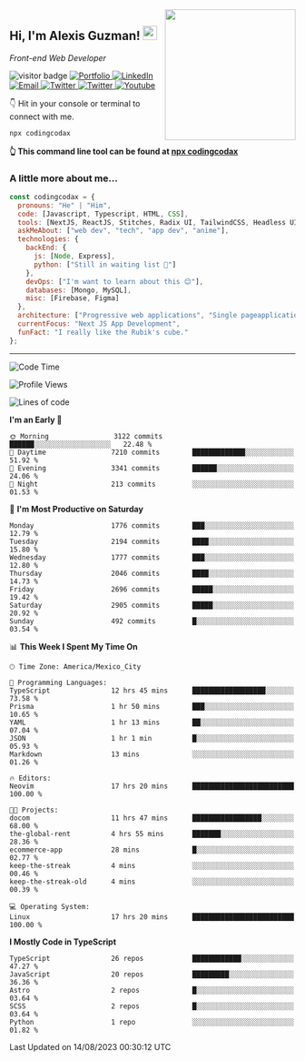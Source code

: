 <img align='right' src="https://media.giphy.com/media/M9gbBd9nbDrOTu1Mqx/giphy.gif" width="230">
<h2>Hi, I'm Alexis Guzman! <img src="https://media.giphy.com/media/hvRJCLFzcasrR4ia7z/giphy.gif" width="25px"></h2>
<p><em>Front-end Web Developer</em></p>

<p>
  <img src="https://visitor-badge.glitch.me/badge?page_id=a12989x.a12989x&left_color=black&right_color=gray" alt="visitor badge"/>
  <a href='https://www.codingcodax.dev/' target='_blank'>
    <img alt='Portfolio' src='https://img.shields.io/badge/Portfolio-black?logo=vercel&style=flat-square'>
  </a>
  <a href='https://linkedin.com/in/codingcodax/' target='_blank'>
    <img alt='LinkedIn' src='https://img.shields.io/badge/LinkedIn-black?logo=LinkedIn&style=flat-square'>
  </a>
  <a href='mailto:codingcodax@gmail.com' target='_blank'>
    <img alt='Email' src='https://img.shields.io/badge/Email-black?logo=Gmail&style=flat-square'>
  </a>
  <a href='https://twitter.com/codingcodax' target='_blank'>
    <img alt='Twitter' src='https://img.shields.io/badge/Twitter-black?logo=Twitter&style=flat-square'>
  </a>
  <a href='https://www.instagram.com/codingcodax/' target='_blank'>
    <img alt='Twitter' src='https://img.shields.io/badge/Instagram-black?logo=Instagram&style=flat-square'>
  </a>
  <a href='https://www.youtube.com/@codingcodax' target='_blank'>
    <img alt='Youtube' src='https://img.shields.io/badge/YouTube-black?logo=Youtube&style=flat-square'>
  </a>
</p>

👇 Hit in your console or terminal to connect with me.

```bash
npx codingcodax 
```
**👆 This command line tool can be found at [npx codingcodax](https://github.com/codingcodax/npx-codingcodax)**

<h3>A little more about me...</h3>

```javascript
const codingcodax = {
  pronouns: "He" | "Him",
  code: [Javascript, Typescript, HTML, CSS],
  tools: [NextJS, ReactJS, Stitches, Radix UI, TailwindCSS, Headless UI, Prisma],
  askMeAbout: ["web dev", "tech", "app dev", "anime"],
  technologies: {
    backEnd: {
      js: [Node, Express],
      python: ["Still in waiting list 🥲"]
    },
    devOps: ["I'm want to learn about this 😊"],
    databases: [Mongo, MySQL],
    misc: [Firebase, Figma]
  },
  architecture: ["Progressive web applications", "Single pageapplications"],
  currentFocus: "Next JS App Development",
  funFact: "I really like the Rubik's cube."
};
```

---

<!--START_SECTION:waka-->
![Code Time](http://img.shields.io/badge/Code%20Time-1%2C611%20hrs%2054%20mins-blue)

![Profile Views](http://img.shields.io/badge/Profile%20Views-0-blue)

![Lines of code](https://img.shields.io/badge/From%20Hello%20World%20I%27ve%20Written-8.1%20million%20lines%20of%20code-blue)

**I'm an Early 🐤** 

```text
🌞 Morning                3122 commits        ██████░░░░░░░░░░░░░░░░░░░   22.48 % 
🌆 Daytime                7210 commits        █████████████░░░░░░░░░░░░   51.92 % 
🌃 Evening                3341 commits        ██████░░░░░░░░░░░░░░░░░░░   24.06 % 
🌙 Night                  213 commits         ░░░░░░░░░░░░░░░░░░░░░░░░░   01.53 % 
```
📅 **I'm Most Productive on Saturday** 

```text
Monday                   1776 commits        ███░░░░░░░░░░░░░░░░░░░░░░   12.79 % 
Tuesday                  2194 commits        ████░░░░░░░░░░░░░░░░░░░░░   15.80 % 
Wednesday                1777 commits        ███░░░░░░░░░░░░░░░░░░░░░░   12.80 % 
Thursday                 2046 commits        ████░░░░░░░░░░░░░░░░░░░░░   14.73 % 
Friday                   2696 commits        █████░░░░░░░░░░░░░░░░░░░░   19.42 % 
Saturday                 2905 commits        █████░░░░░░░░░░░░░░░░░░░░   20.92 % 
Sunday                   492 commits         █░░░░░░░░░░░░░░░░░░░░░░░░   03.54 % 
```


📊 **This Week I Spent My Time On** 

```text
🕑︎ Time Zone: America/Mexico_City

💬 Programming Languages: 
TypeScript               12 hrs 45 mins      ██████████████████░░░░░░░   73.58 % 
Prisma                   1 hr 50 mins        ███░░░░░░░░░░░░░░░░░░░░░░   10.65 % 
YAML                     1 hr 13 mins        ██░░░░░░░░░░░░░░░░░░░░░░░   07.04 % 
JSON                     1 hr 1 min          █░░░░░░░░░░░░░░░░░░░░░░░░   05.93 % 
Markdown                 13 mins             ░░░░░░░░░░░░░░░░░░░░░░░░░   01.26 % 

🔥 Editors: 
Neovim                   17 hrs 20 mins      █████████████████████████   100.00 % 

🐱‍💻 Projects: 
docom                    11 hrs 47 mins      █████████████████░░░░░░░░   68.00 % 
the-global-rent          4 hrs 55 mins       ███████░░░░░░░░░░░░░░░░░░   28.36 % 
ecommerce-app            28 mins             █░░░░░░░░░░░░░░░░░░░░░░░░   02.77 % 
keep-the-streak          4 mins              ░░░░░░░░░░░░░░░░░░░░░░░░░   00.46 % 
keep-the-streak-old      4 mins              ░░░░░░░░░░░░░░░░░░░░░░░░░   00.39 % 

💻 Operating System: 
Linux                    17 hrs 20 mins      █████████████████████████   100.00 % 
```

**I Mostly Code in TypeScript** 

```text
TypeScript               26 repos            ████████████░░░░░░░░░░░░░   47.27 % 
JavaScript               20 repos            █████████░░░░░░░░░░░░░░░░   36.36 % 
Astro                    2 repos             █░░░░░░░░░░░░░░░░░░░░░░░░   03.64 % 
SCSS                     2 repos             █░░░░░░░░░░░░░░░░░░░░░░░░   03.64 % 
Python                   1 repo              ░░░░░░░░░░░░░░░░░░░░░░░░░   01.82 % 
```




 Last Updated on 14/08/2023 00:30:12 UTC
<!--END_SECTION:waka-->
